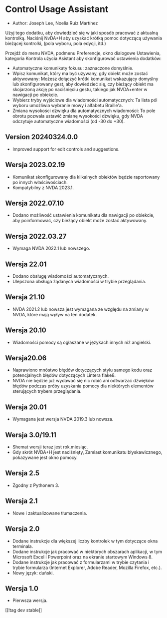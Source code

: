 # Control Usage Assistant #

* Author: Joseph Lee, Noelia Ruiz Martínez

Użyj tego dodatku, aby dowiedzieć się w jaki sposób pracować z aktualną
kontrolką.  Naciśnij NvDA+H aby uzyskać krótką pomoc dotyczącą używania
bieżącej kontrolki, (pola wyboru, pola edycji, itd.)

Przejdź do menu NVDA, podmenu Preferencje, okno dialogowe Ustawienia,
kategoria Kontrola użycia Asistant aby skonfigurować ustawienia dodatków:

* Automatyczne komunikaty fokusu: zaznaczone domyślnie.
* Wpisz komunikat, który ma być używany, gdy obiekt może zostać aktywowany:
  Możesz dołączyć krótki komunikat wskazujący domyślny lub skonfigurowany
  gest, aby dowiedzieć się, czy bieżący obiekt ma skojarzoną akcję po
  naciśnięciu gestu, takiego jak NVDA+enter w nawigacji po obiekcie.
* Wybierz tryby wyjściowe dla wiadomości automatycznych: Ta lista pól wyboru
  umożliwia wybranie mowy i alfabetu Braille'a.
* Zmiana wysokości dźwięku dla automatycznych wiadomości: To pole obrotu
  pozwala ustawić zmianę wysokości dźwięku, gdy NVDA odczytuje automatyczne
  wiadomości (od -30 do +30).

## Version 20240324.0.0

* Improved support for edit controls and suggestions.

## Wersja 2023.02.19

* Komunikat skonfigurowany dla klikalnych obiektów będzie raportowany po
  innych właściwościach.
* Kompatybilny z NVDA 2023.1.

## Wersja 2022.07.10

* Dodano możliwość ustawienia komunikatu dla nawigacji po obiekcie, aby
  poinformować, czy bieżący obiekt może zostać aktywowany.

## Wersja 2022.03.27

* Wymaga NVDA 2022.1 lub nowszego.

## Wersja 22.01

* Dodano obsługę wiadomości automatycznych.
* Ulepszona obsługa żądanych wiadomości w trybie przeglądania.

## Wersja 21.10

* NVDA 2021.2 lub nowsza jest wymagana ze względu na zmiany w NVDA, które
  mają wpływ na ten dodatek.

## Wersja 20.10

* Wiadomości pomocy są ogłaszane w językach innych niż angielski.

## Wersja20.06

* Naprawiono mnóstwo błędów dotyczących stylu samego kodu oraz potencjalnych
  błędów dotyczących Lintera flake8.
* NVDA nie będzie już wydawać się nic robić ani odtwarzać dźwięków błędów
  podczas próby uzyskania pomocy dla niektórych elementów sterujących trybem
  przeglądania.

## Wersja 20.01

* Wymagana jest wersja NVDA 2019.3 lub nowsza.

## Wersja 3.0/19.11

* Shemat wersji teraz jest rok.miesiąc.
* Gdy skrót NVDA+H jest naciśnięty, Zamiast komunikatu błyskawicznego,
  pokazywane jest okno pomocy.

## Wersja 2.5

* Zgodny z Pythonem 3.

## Wersja 2.1

* Nowe i zaktualizowane tłumaczenia.

## Wersja 2.0

* Dodane instrukcje dla większej liczby kontrolek w tym dotyczące okna
  terminala.
* Dodane instrukcje jak pracować w niektórych obszarach aplikacji, w tym
  Microsoft Excel i Powerpoint oraz na ekranie startowym Windows 8.
* Dodane instrukcje jak pracować z formularzami w trybie czytania i trybie
  formularza (Internet Explorer, Adobe Reader, Mozilla Firefox, etc.).
* Nowy język: duński.

## Wersja 1.0

* Pierwsza wersja.

[[!tag dev stable]]
